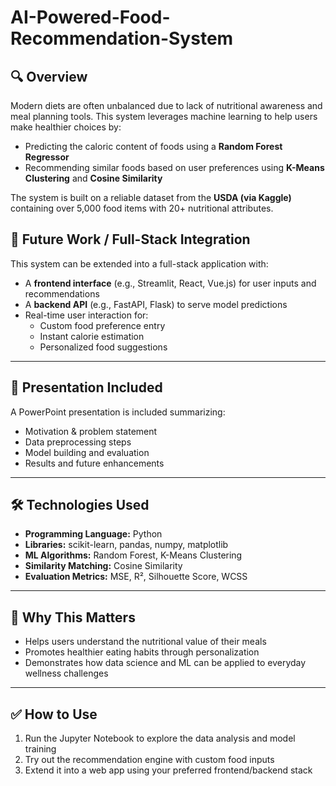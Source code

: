 # AI-Powered-Food-Recommendation-System
## 🔍 Overview

Modern diets are often unbalanced due to lack of nutritional awareness and meal planning tools. This system leverages machine learning to help users make healthier choices by:

- Predicting the caloric content of foods using a **Random Forest Regressor**
- Recommending similar foods based on user preferences using **K-Means Clustering** and **Cosine Similarity**

The system is built on a reliable dataset from the **USDA (via Kaggle)** containing over 5,000 food items with 20+ nutritional attributes.

## 🚀 Future Work / Full-Stack Integration

This system can be extended into a full-stack application with:

- A **frontend interface** (e.g., Streamlit, React, Vue.js) for user inputs and recommendations  
- A **backend API** (e.g., FastAPI, Flask) to serve model predictions  
- Real-time user interaction for:
  - Custom food preference entry  
  - Instant calorie estimation  
  - Personalized food suggestions
---

## 📙 Presentation Included

A PowerPoint presentation is included summarizing:

- Motivation & problem statement  
- Data preprocessing steps  
- Model building and evaluation  
- Results and future enhancements
---
## 🛠️ Technologies Used

- **Programming Language:** Python  
- **Libraries:** scikit-learn, pandas, numpy, matplotlib  
- **ML Algorithms:** Random Forest, K-Means Clustering  
- **Similarity Matching:** Cosine Similarity  
- **Evaluation Metrics:** MSE, R², Silhouette Score, WCSS  

---

## 📌 Why This Matters

- Helps users understand the nutritional value of their meals  
- Promotes healthier eating habits through personalization  
- Demonstrates how data science and ML can be applied to everyday wellness challenges

---

## ✅ How to Use

1. Run the Jupyter Notebook to explore the data analysis and model training  
2. Try out the recommendation engine with custom food inputs  
3. Extend it into a web app using your preferred frontend/backend stack  
